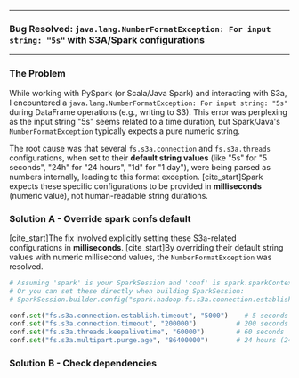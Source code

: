 



---
### Bug Resolved: `java.lang.NumberFormatException: For input string: "5s"` with S3A/Spark configurations

---

### The Problem

While working with PySpark (or Scala/Java Spark) and interacting with S3a, I encountered a `java.lang.NumberFormatException: For input string: "5s"` during DataFrame operations (e.g., writing to S3). This error was perplexing as the input string "5s" seems related to a time duration, but Spark/Java's `NumberFormatException` typically expects a pure numeric string.

The root cause was that several `fs.s3a.connection` and `fs.s3a.threads` configurations, when set to their **default string values** (like "5s" for "5 seconds", "24h" for "24 hours", "1d" for "1 day"), were being parsed as numbers internally, leading to this format exception. [cite_start]Spark expects these specific configurations to be provided in **milliseconds** (numeric value), not human-readable string durations. 



### Solution A - Override spark confs default

[cite_start]The fix involved explicitly setting these S3a-related configurations in **milliseconds**.  [cite_start]By overriding their default string values with numeric millisecond values, the `NumberFormatException` was resolved. 

```python
# Assuming 'spark' is your SparkSession and 'conf' is spark.sparkContext._jconf
# Or you can set these directly when building SparkSession:
# SparkSession.builder.config("spark.hadoop.fs.s3a.connection.establish.timeout", "5000")

conf.set("fs.s3a.connection.establish.timeout", "5000")    # 5 seconds
conf.set("fs.s3a.connection.timeout", "200000")          # 200 seconds
conf.set("fs.s3a.threads.keepalivetime", "60000")        # 60 seconds
conf.set("fs.s3a.multipart.purge.age", "86400000")       # 24 hours (24*60*60*1000 ms)
```

### Solution B - Check dependencies
